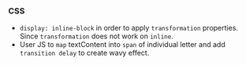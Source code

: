 ### CSS
- `display: inline-block` in order to apply `transformation` properties. Since `transformation` does not work on `inline`.
- User JS to `map` textContent into `span` of individual letter and add `transition delay` to create wavy effect.